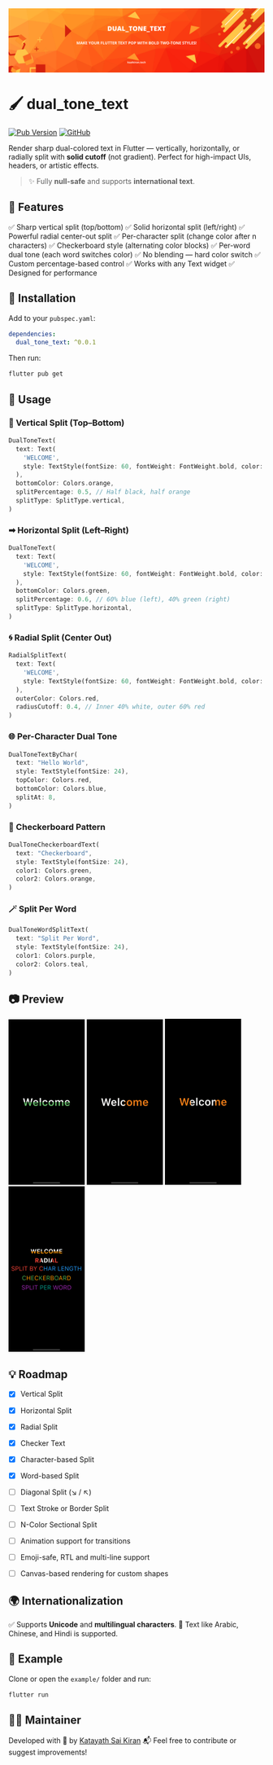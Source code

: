 
<img src="https://raw.githubusercontent.com/Katayath-Sai-Kiran/dual_tone_text_codespark/main/assets/banners/banner.png" alt="Banner"/>

# 🖌️ dual_tone_text

[![Pub Version](https://img.shields.io/pub/v/dual_tone_text_codespark)](https://pub.dev/packages/dual_tone_text_codespark)
[![GitHub](https://img.shields.io/badge/GitHub-Katayath--Sai--Kiran%2Fdual__tone__text_codespark-blue?logo=github)](https://github.com/Katayath-Sai-Kiran/dual_tone_text_codespark)




Render sharp dual-colored text in Flutter — vertically, horizontally, or radially split with **solid cutoff** (not gradient). Perfect for high-impact UIs, headers, or artistic effects.

> ✨ Fully **null-safe** and supports **international text**.


## 🚀 Features

✅ Sharp vertical split (top/bottom)
✅ Solid horizontal split (left/right)
✅ Powerful radial center-out split
✅ Per-character split (change color after n characters)
✅ Checkerboard style (alternating color blocks)
✅ Per-word dual tone (each word switches color)
✅ No blending — hard color switch
✅ Custom percentage-based control
✅ Works with any Text widget
✅ Designed for performance


## 🔧 Installation

Add to your `pubspec.yaml`:

```yaml
dependencies:
  dual_tone_text: ^0.0.1
````

Then run:

```bash
flutter pub get
```


## 🧪 Usage

### 🔽 Vertical Split (Top–Bottom)

```dart
DualToneText(
  text: Text(
    'WELCOME',
    style: TextStyle(fontSize: 60, fontWeight: FontWeight.bold, color: Colors.black),
  ),
  bottomColor: Colors.orange,
  splitPercentage: 0.5, // Half black, half orange
  splitType: SplitType.vertical,
)
```

### ➡ Horizontal Split (Left–Right)

```dart
DualToneText(
  text: Text(
    'WELCOME',
    style: TextStyle(fontSize: 60, fontWeight: FontWeight.bold, color: Colors.blue),
  ),
  bottomColor: Colors.green,
  splitPercentage: 0.6, // 60% blue (left), 40% green (right)
  splitType: SplitType.horizontal,
)
```

### 🌀 Radial Split (Center Out)

```dart
RadialSplitText(
  text: Text(
    'WELCOME',
    style: TextStyle(fontSize: 60, fontWeight: FontWeight.bold, color: Colors.white),
  ),
  outerColor: Colors.red,
  radiusCutoff: 0.4, // Inner 40% white, outer 60% red
)
```
### 🌐 Per-Character Dual Tone

```dart
DualToneTextByChar(
  text: "Hello World",
  style: TextStyle(fontSize: 24),
  topColor: Colors.red,
  bottomColor: Colors.blue,
  splitAt: 8,
)
```

### 🔳 Checkerboard Pattern

```dart
DualToneCheckerboardText(
  text: "Checkerboard",
  style: TextStyle(fontSize: 24),
  color1: Colors.green,
  color2: Colors.orange,
)
```

### 🪄 Split Per Word

```dart
DualToneWordSplitText(
  text: "Split Per Word",
  style: TextStyle(fontSize: 24),
  color1: Colors.purple,
  color2: Colors.teal,
)
```


## 📷 Preview

<img src="https://raw.githubusercontent.com/Katayath-Sai-Kiran/dual_tone_text_codespark/main/assets/screenshots/300x650-01.png" alt="Vertical Split" width="150"/>
<img src="https://raw.githubusercontent.com/Katayath-Sai-Kiran/dual_tone_text_codespark/main/assets/screenshots/300x650-02.png" alt="Screenshot Horizontal Split" width="150"/>
<img src="https://raw.githubusercontent.com/Katayath-Sai-Kiran/dual_tone_text_codespark/main/assets/screenshots/300x650-03.png" alt="Radial Split" width="150"/>
<img src="https://raw.githubusercontent.com/Katayath-Sai-Kiran/dual_tone_text_codespark/main/assets/screenshots/300x650-04.png" alt="Radial Split" width="150"/>


## 💡 Roadmap

* [x] Vertical Split
* [x] Horizontal Split
* [x] Radial Split
* [x] Checker Text
* [x] Character-based Split
* [x] Word-based Split
* [ ] Diagonal Split (↘ / ↖)
* [ ] Text Stroke or Border Split
* [ ] N-Color Sectional Split
* [ ] Animation support for transitions
* [ ] Emoji-safe, RTL and multi-line support
* [ ] Canvas-based rendering for custom shapes



## 🌍 Internationalization

✅ Supports **Unicode** and **multilingual characters**.
🎌 Text like Arabic, Chinese, and Hindi is supported.


## 📁 Example

Clone or open the `example/` folder and run:

```bash
flutter run
```


## 👨‍💻 Maintainer

Developed with 💙 by [Katayath Sai Kiran](https://github.com/Katayath-Sai-Kiran)
📬 Feel free to contribute or suggest improvements!


